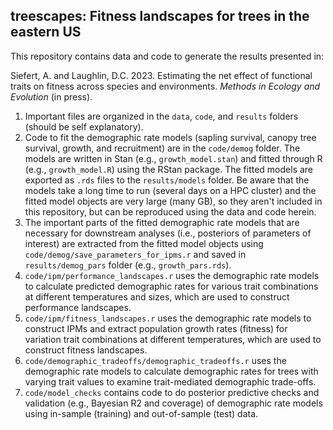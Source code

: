 ## treescapes: Fitness landscapes for trees in the eastern US

This repository contains data and code to generate the results presented in: 

Siefert, A. and Laughlin, D.C. 2023. Estimating the net effect of functional traits on fitness across species and environments. *Methods in Ecology and Evolution* (in press).

1. Important files are organized in the `data`, `code`, and `results` folders (should be self explanatory).
2. Code to fit the demographic rate models (sapling survival, canopy tree survival, growth, and recruitment) are in the `code/demog` folder. The models are written in Stan (e.g., `growth_model.stan`) and fitted through R (e.g., `growth_model.R`) using the RStan package. The fitted models are exported as `.rds` files to the `results/models` folder. Be aware that the models take a long time to run (several days on a HPC cluster) and the fitted model objects are very large (many GB), so they aren't included in this repository, but can be reproduced using the data and code herein. 
3. The important parts of the fitted demographic rate models that are necessary for downstream analyses (i.e., posteriors of parameters of interest) are extracted from the fitted model objects using `code/demog/save_parameters_for_ipms.r` and saved in `results/demog_pars` folder (e.g., `growth_pars.rds`).
4. `code/ipm/performance_landscapes.r` uses the demographic rate models to calculate predicted demographic rates for various trait combinations at different temperatures and sizes, which are used to construct performance landscapes. 
5. `code/ipm/fitness_landscapes.r` uses the demographic rate models to construct IPMs and extract population growth rates (fitness) for variation trait combinations at different temperatures, which are used to construct fitness landscapes. 
6. `code/demographic_tradeoffs/demographic_tradeoffs.r` uses the demographic rate models to calculate demographic rates for trees with varying trait values to examine trait-mediated demographic trade-offs.
7. `code/model_checks` contains code to do posterior predictive checks and validation (e.g., Bayesian R2 and coverage) of demographic rate models using in-sample (training) and out-of-sample (test) data. 
